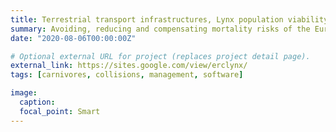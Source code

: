 ```yaml
---
title: Terrestrial transport infrastructures, Lynx population viability and mitigation strategies
summary: Avoiding, reducing and compensating mortality risks of the Eurasian Lynx by collision with transport vehicles.
date: "2020-08-06T00:00:00Z"

# Optional external URL for project (replaces project detail page).
external_link: https://sites.google.com/view/erclynx/
tags: [carnivores, collisions, management, software]

image:
  caption: 
  focal_point: Smart
---
```

